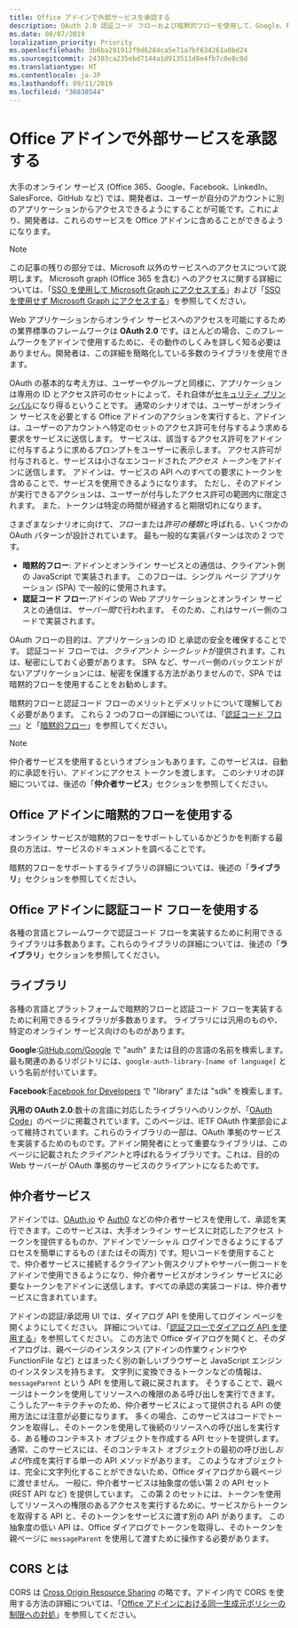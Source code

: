 ```yaml
---
title: Office アドインで外部サービスを承認する
description: OAuth 2.0 認証コード フローおよび暗黙的フローを使用して、Google、Facebook、LinkedIn、SalesForce、および GitHub などの Microsoft 以外のデータソースに対する承認を取得します。
ms.date: 08/07/2019
localization_priority: Priority
ms.openlocfilehash: 3b6ba291912f9d6284ca5e71a7bf634261a0bd24
ms.sourcegitcommit: 24303ca235ebd7144a1d913511d8e4fb7c0e8c0d
ms.translationtype: HT
ms.contentlocale: ja-JP
ms.lasthandoff: 09/11/2019
ms.locfileid: "36838544"
---
```

# <a name="authorize-external-services-in-your-office-add-in"></a>Office アドインで外部サービスを承認する

大手のオンライン サービス (Office 365、Google、Facebook、LinkedIn、SalesForce、GitHub など) では、開発者は、ユーザーが自分のアカウントに別のアプリケーションからアクセスできるようにすることが可能です。これにより、開発者は、これらのサービスを Office アドインに含めることができるようになります。

> [!NOTE]
> この記事の残りの部分では、Microsoft 以外のサービスへのアクセスについて説明します。 Microsoft graph (Office 365 を含む) へのアクセスに関する詳細については、「[SSO を使用して Microsoft Graph にアクセスする](overview-authn-authz.md#access-to-microsoft-graph-with-sso)」および「[SSO を使用せず Microsoft Graph にアクセスする](overview-authn-authz.md#access-to-microsoft-graph-without-sso)」を参照してください。

Web アプリケーションからオンライン サービスへのアクセスを可能にするための業界標準のフレームワークは **OAuth 2.0** です。ほとんどの場合、このフレームワークをアドインで使用するために、その動作のしくみを詳しく知る必要はありません。開発者は、この詳細を簡略化している多数のライブラリを使用できます。

OAuth の基本的な考え方は、ユーザーやグループと同様に、アプリケーションは専用の ID とアクセス許可のセットによって、それ自体が[セキュリティ プリンシパル](/windows/security/identity-protection/access-control/security-principals)になり得るということです。 通常のシナリオでは、ユーザーがオンライン サービスを必要とする Office アドインのアクションを実行すると、アドインは、ユーザーのアカウントへ特定のセットのアクセス許可を付与するよう求める要求をサービスに送信します。 サービスは、該当するアクセス許可をアドインに付与するように求めるプロンプトをユーザーに表示します。 アクセス許可が付与されると、サービスは小さなエンコードされた*アクセス トークン*をアドインに送信します。 アドインは、サービスの API へのすべての要求にトークンを含めることで、サービスを使用できるようになります。 ただし、そのアドインが実行できるアクションは、ユーザーが付与したアクセス許可の範囲内に限定されます。 また、トークンは特定の時間が経過すると期限切れになります。

さまざまなシナリオに向けて、*フロー*または*許可の種類*と呼ばれる、いくつかの OAuth パターンが設計されています。 最も一般的な実装パターンは次の 2 つです。

- **暗黙的フロー**: アドインとオンライン サービスとの通信は、クライアント側の JavaScript で実装されます。 このフローは、シングル ページ アプリケーション (SPA) で一般的に使用されます。
- **認証コード フロー**:アドインの Web アプリケーションとオンライン サービスとの通信は、*サーバー間*で行われます。 そのため、これはサーバー側のコードで実装されます。

OAuth フローの目的は、アプリケーションの ID と承認の安全を確保することです。 認証コード フローでは、*クライアント シークレット*が提供されます。これは、秘密にしておく必要があります。 SPA など、サーバー側のバックエンドがないアプリケーションには、秘密を保護する方法がありませんので、SPA では暗黙的フローを使用することをお勧めします。

暗黙的フローと認証コード フローのメリットとデメリットについて理解しておく必要があります。 これら 2 つのフローの詳細については、「[認証コード フロー](https://tools.ietf.org/html/rfc6749#section-1.3.1)」と「[暗黙的フロー](https://tools.ietf.org/html/rfc6749#section-1.3.2)」を参照してください。

> [!NOTE]
> 仲介者サービスを使用するというオプションもあります。このサービスは、自動的に承認を行い、アドインにアクセス トークンを渡します。 このシナリオの詳細については、後述の「**仲介者サービス**」セクションを参照してください。

## <a name="using-the-implicit-flow-in-office-add-ins"></a>Office アドインに暗黙的フローを使用する

オンライン サービスが暗黙的フローをサポートしているかどうかを判断する最良の方法は、サービスのドキュメントを調べることです。

暗黙的フローをサポートするライブラリの詳細については、後述の「**ライブラリ**」セクションを参照してください。

## <a name="using-the-authorization-code-flow-in-office-add-ins"></a>Office アドインに認証コード フローを使用する

各種の言語とフレームワークで認証コード フローを実装するために利用できるライブラリは多数あります。これらのライブラリの詳細については、後述の「**ライブラリ**」セクションを参照してください。

## <a name="libraries"></a>ライブラリ

各種の言語とプラットフォームで暗黙的フローと認証コード フローを実装するために利用できるライブラリが多数あります。 ライブラリには汎用のものや、特定のオンライン サービス向けのものがあります。

**Google**:[GitHub.com/Google](https://github.com/google) で "auth" または目的の言語の名前を検索します。最も関連のあるリポジトリには、`google-auth-library-[name of language]` という名前が付いています。

**Facebook**:[Facebook for Developers](https://developers.facebook.com) で "library" または "sdk" を検索します。

**汎用の OAuth 2.0**:数十の言語に対応したライブラリへのリンクが、「[OAuth Code](https://oauth.net/code/)」のページに掲載されています。このページは、IETF OAuth 作業部会によって維持されています。これらのライブラリの一部は、OAuth 準拠のサービスを実装するためのものです。アドイン開発者にとって重要なライブラリは、このページに記載された*クライアント*と呼ばれるライブラリです。これは、目的の Web サーバーが OAuth 準拠のサービスのクライアントになるためです。

## <a name="middleman-services"></a>仲介者サービス

アドインでは、[OAuth.io](https://oauth.io) や [Auth0](https://auth0.com) などの仲介者サービスを使用して、承認を実行できます。このサービスは、大手オンライン サービスに対応したアクセス トークンを提供するものか、アドインでソーシャル ログインできるようにするプロセスを簡単にするもの (またはその両方) です。短いコードを使用することで、仲介者サービスに接続するクライアント側スクリプトやサーバー側コードをアドインで使用できるようになり、仲介者サービスがオンライン サービスに必要なトークンをアドインに送信します。すべての承認の実装コードは、仲介者サービスに含まれています。 

アドインの認証/承認用 UI では、ダイアログ API を使用してログイン ページを開くようにしてください。 詳細については、「[認証フローでダイアログ API を使用する](dialog-api-in-office-add-ins.md#use-the-dialog-apis-in-an-authentication-flow)」を参照してください。 この方法で Office ダイアログを開くと、そのダイアログは、親ページのインスタンス (アドインの作業ウィンドウや FunctionFile など) とはまったく別の新しいブラウザーと JavaScript エンジンのインスタンスを持ちます。 文字列に変換できるトークンなどの情報は、`messageParent` という API を使用して親に戻されます。 そうすることで、親ページはトークンを使用してリソースへの権限のある呼び出しを実行できます。 こうしたアーキテクチャのため、仲介者サービスによって提供される API の使用方法には注意が必要になります。 多くの場合、このサービスはコードでトークンを取得し、そのトークンを使用して後続のリソースへの呼び出しを実行する、ある種のコンテキスト オブジェクトを作成する API セットを提供します。 通常、このサービスには、そのコンテキスト オブジェクトの最初の呼び出し*および*作成を実行する単一の API メソッドがあります。 このようなオブジェクトは、完全に文字列化することができないため、Office ダイアログから親ページに渡せません。 一般に、仲介者サービスは抽象度の低い第 2 の API セット (REST API など) を提供しています。 この第 2 のセットには、トークンを使用してリソースへの権限のあるアクセスを実行するために、サービスからトークンを取得する API と、そのトークンをサービスに渡す別の API があります。 この抽象度の低い API は、Office ダイアログでトークンを取得し、そのトークンを親ページに `messageParent` を使用して渡すために操作する必要があります。 

## <a name="what-is-cors"></a>CORS とは

CORS は [Cross Origin Resource Sharing](https://developer.mozilla.org/docs/Web/HTTP/Access_control_CORS) の略です。アドイン内で CORS を使用する方法の詳細については、「[Office アドインにおける同一生成元ポリシーの制限への対処](addressing-same-origin-policy-limitations.md)」を参照してください。
